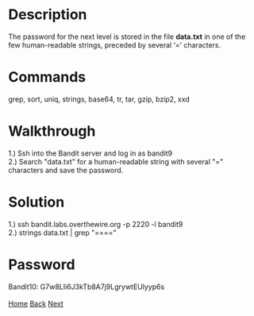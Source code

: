 # Description
The password for the next level is stored in the file **data.txt** in one of the few human-readable strings, preceded by several ‘=’ characters.
# Commands
grep, sort, uniq, strings, base64, tr, tar, gzip, bzip2, xxd
# Walkthrough
1.) Ssh into the Bandit server and log in as bandit9 <br />
2.) Search "data.txt" for a human-readable string with several "=" characters and save the password.
# Solution
1.) ssh bandit.labs.overthewire.org -p 2220 -l bandit9 <br />
2.) strings data.txt | grep "===="
# Password
Bandit10: G7w8LIi6J3kTb8A7j9LgrywtEUlyyp6s <br /> <br />
[Home](https://github.com/Spagoooti/OverTheWire-Bandit/blob/main/README.md) [Back](https://github.com/Spagoooti/OverTheWire-Bandit/blob/main/Bandit%200%20-%3E%2010/Bandit%208%20-%3E%209.md) [Next](https://github.com/Spagoooti/OverTheWire-Bandit/blob/main/Bandit%2010%20-%3E%2019/Bandit%2010%20-%3E%2011.md)
